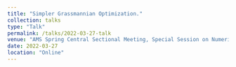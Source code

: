 ```yaml
---
title: "Simpler Grassmannian Optimization."
collection: talks
type: "Talk"
permalink: /talks/2022-03-27-talk
venue: "AMS Spring Central Sectional Meeting, Special Session on Numerical Linear Algebra"
date: 2022-03-27
location: "Online"
---
```

